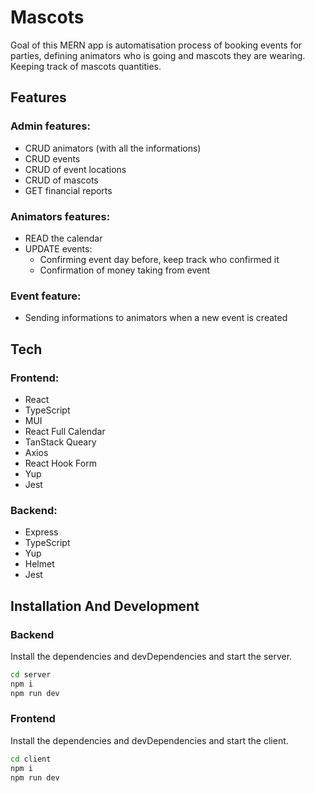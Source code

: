 # Mascots

Goal of this MERN app is automatisation process of booking events for parties, defining animators who is going and mascots they are wearing. Keeping track of mascots quantities.

## Features

### Admin features:

- CRUD animators (with all the informations)
- CRUD events
- CRUD of event locations
- CRUD of mascots
- GET financial reports

### Animators features:

- READ the calendar
- UPDATE events:
  - Confirming event day before, keep track who confirmed it
  - Confirmation of money taking from event

### Event feature:

- Sending informations to animators when a new event is created

## Tech

### Frontend:

- React
- TypeScript
- MUI
- React Full Calendar
- TanStack Queary
- Axios
- React Hook Form
- Yup
- Jest

### Backend:

- Express
- TypeScript
- Yup
- Helmet
- Jest

## Installation And Development

### Backend

Install the dependencies and devDependencies and start the server.

```sh
cd server
npm i
npm run dev
```

### Frontend

Install the dependencies and devDependencies and start the client.

```sh
cd client
npm i
npm run dev
```
